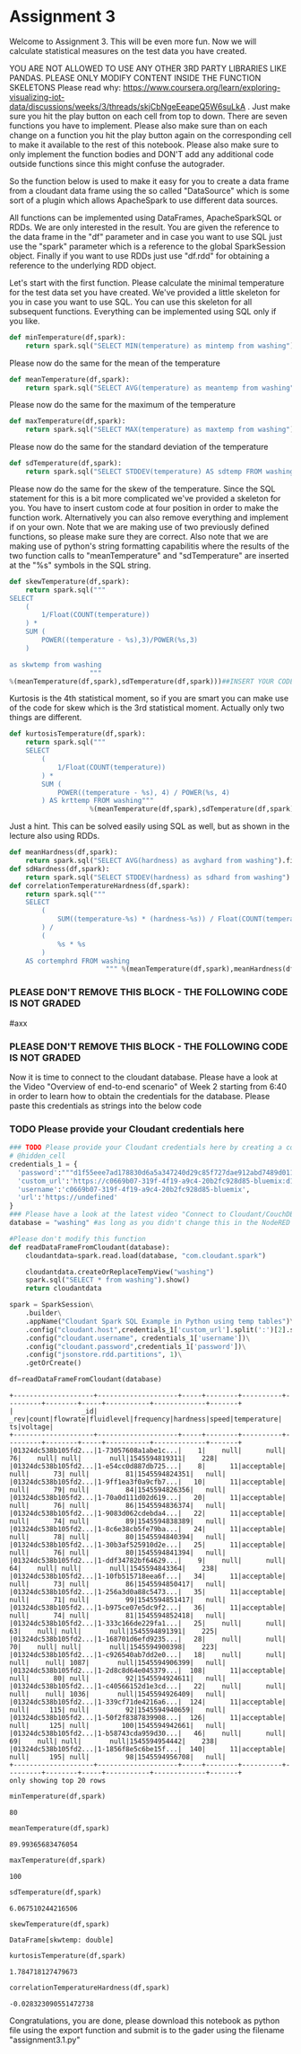 
# Assignment 3

Welcome to Assignment 3. This will be even more fun. Now we will calculate statistical measures on the test data you have created.

YOU ARE NOT ALLOWED TO USE ANY OTHER 3RD PARTY LIBRARIES LIKE PANDAS. PLEASE ONLY MODIFY CONTENT INSIDE THE FUNCTION SKELETONS
Please read why: https://www.coursera.org/learn/exploring-visualizing-iot-data/discussions/weeks/3/threads/skjCbNgeEeapeQ5W6suLkA
. Just make sure you hit the play button on each cell from top to down. There are seven functions you have to implement. Please also make sure than on each change on a function you hit the play button again on the corresponding cell to make it available to the rest of this notebook.
Please also make sure to only implement the function bodies and DON'T add any additional code outside functions since this might confuse the autograder.

So the function below is used to make it easy for you to create a data frame from a cloudant data frame using the so called "DataSource" which is some sort of a plugin which allows ApacheSpark to use different data sources.


All functions can be implemented using DataFrames, ApacheSparkSQL or RDDs. We are only interested in the result. You are given the reference to the data frame in the "df" parameter and in case you want to use SQL just use the "spark" parameter which is a reference to the global SparkSession object. Finally if you want to use RDDs just use "df.rdd" for obtaining a reference to the underlying RDD object. 

Let's start with the first function. Please calculate the minimal temperature for the test data set you have created. We've provided a little skeleton for you in case you want to use SQL. You can use this skeleton for all subsequent functions. Everything can be implemented using SQL only if you like.


```python
def minTemperature(df,spark):
    return spark.sql("SELECT MIN(temperature) as mintemp from washing").first().mintemp
```

Please now do the same for the mean of the temperature


```python
def meanTemperature(df,spark):
    return spark.sql("SELECT AVG(temperature) as meantemp from washing").first().meantemp
```

Please now do the same for the maximum of the temperature


```python
def maxTemperature(df,spark):
    return spark.sql("SELECT MAX(temperature) as maxtemp from washing").first().maxtemp
```

Please now do the same for the standard deviation of the temperature


```python
def sdTemperature(df,spark):
    return spark.sql("SELECT STDDEV(temperature) AS sdtemp FROM washing").first().sdtemp
```

Please now do the same for the skew of the temperature. Since the SQL statement for this is a bit more complicated we've provided a skeleton for you. You have to insert custom code at four position in order to make the function work. Alternatively you can also remove everything and implement if on your own. Note that we are making use of two previously defined functions, so please make sure they are correct. Also note that we are making use of python's string formatting capabilitis where the results of the two function calls to "meanTemperature" and "sdTemperature" are inserted at the "%s" symbols in the SQL string.


```python
def skewTemperature(df,spark):    
    return spark.sql("""
SELECT 
    (
        1/Float(COUNT(temperature))
    ) *
    SUM (
        POWER((temperature - %s),3)/POWER(%s,3)
    )

as skwtemp from washing
                    """ 
%(meanTemperature(df,spark),sdTemperature(df,spark)))##INSERT YOUR CODE HERE##
```

Kurtosis is the 4th statistical moment, so if you are smart you can make use of the code for skew which is the 3rd statistical moment. Actually only two things are different.


```python
def kurtosisTemperature(df,spark):     
    return spark.sql("""
    SELECT 
        (
            1/Float(COUNT(temperature))
        ) *
        SUM (
            POWER((temperature - %s), 4) / POWER(%s, 4)
        ) AS krttemp FROM washing"""
                    %(meanTemperature(df,spark),sdTemperature(df,spark))).first().krttemp
```

Just a hint. This can be solved easily using SQL as well, but as shown in the lecture also using RDDs.


```python
def meanHardness(df,spark):
    return spark.sql("SELECT AVG(hardness) as avghard from washing").first().avghard
def sdHardness(df,spark):
    return spark.sql("SELECT STDDEV(hardness) as sdhard from washing").first().sdhard
def correlationTemperatureHardness(df,spark):
    return spark.sql("""
    SELECT
        (
            SUM((temperature-%s) * (hardness-%s)) / Float(COUNT(temperature))
        ) /
        (
            %s * %s
        )
    AS cortemphrd FROM washing
                        """ %(meanTemperature(df,spark),meanHardness(df,spark),sdTemperature(df,spark),sdHardness(df,spark))).first().cortemphrd
```

### PLEASE DON'T REMOVE THIS BLOCK - THE FOLLOWING CODE IS NOT GRADED
#axx
### PLEASE DON'T REMOVE THIS BLOCK - THE FOLLOWING CODE IS NOT GRADED

Now it is time to connect to the cloudant database. Please have a look at the Video "Overview of end-to-end scenario" of Week 2 starting from 6:40 in order to learn how to obtain the credentials for the database. Please paste this credentials as strings into the below code

### TODO Please provide your Cloudant credentials here


```python
### TODO Please provide your Cloudant credentials here by creating a connection to Cloudant and insert the code
# @hidden_cell
credentials_1 = {
  'password':"""d1f55eee7ad178830d6a5a347240d29c85f727dae912abd7489d01165983e462""",
  'custom_url':'https://c0669b07-319f-4f19-a9c4-20b2fc928d85-bluemix:d1f55eee7ad178830d6a5a347240d29c85f727dae912abd7489d01165983e462@c0669b07-319f-4f19-a9c4-20b2fc928d85-bluemix.cloudantnosqldb.appdomain.cloud',
  'username':'c0669b07-319f-4f19-a9c4-20b2fc928d85-bluemix',
  'url':'https://undefined'
}
### Please have a look at the latest video "Connect to Cloudant/CouchDB from ApacheSpark in Watson Studio" on https://www.youtube.com/c/RomeoKienzler
database = "washing" #as long as you didn't change this in the NodeRED flow the database name stays the same
```


```python
#Please don't modify this function
def readDataFrameFromCloudant(database):
    cloudantdata=spark.read.load(database, "com.cloudant.spark")

    cloudantdata.createOrReplaceTempView("washing")
    spark.sql("SELECT * from washing").show()
    return cloudantdata
```


```python
spark = SparkSession\
    .builder\
    .appName("Cloudant Spark SQL Example in Python using temp tables")\
    .config("cloudant.host",credentials_1['custom_url'].split(':')[2].split('@')[1])\
    .config("cloudant.username", credentials_1['username'])\
    .config("cloudant.password",credentials_1['password'])\
    .config("jsonstore.rdd.partitions", 1)\
    .getOrCreate()

```


```python
df=readDataFrameFromCloudant(database)
```

    +--------------------+--------------------+-----+--------+----------+---------+--------+-----+-----------+-------------+-------+
    |                 _id|                _rev|count|flowrate|fluidlevel|frequency|hardness|speed|temperature|           ts|voltage|
    +--------------------+--------------------+-----+--------+----------+---------+--------+-----+-----------+-------------+-------+
    |01324dc538b105fd2...|1-73057608a1abe1c...|    1|    null|      null|       76|    null| null|       null|1545594819311|    228|
    |01324dc538b105fd2...|1-e54cc0d887db725...|    8|      11|acceptable|     null|      73| null|         81|1545594824351|   null|
    |01324dc538b105fd2...|1-9ff1ea3f0a9cfb7...|   10|      11|acceptable|     null|      79| null|         84|1545594826356|   null|
    |01324dc538b105fd2...|1-70a0d111d02d619...|   20|      11|acceptable|     null|      76| null|         86|1545594836374|   null|
    |01324dc538b105fd2...|1-9083d062cdebda4...|   22|      11|acceptable|     null|      74| null|         89|1545594838389|   null|
    |01324dc538b105fd2...|1-8c6e38cb5fe79ba...|   24|      11|acceptable|     null|      78| null|         80|1545594840394|   null|
    |01324dc538b105fd2...|1-30b3af525910d2e...|   25|      11|acceptable|     null|      76| null|         80|1545594841394|   null|
    |01324dc538b105fd2...|1-ddf34782bf64629...|    9|    null|      null|       64|    null| null|       null|1545594843364|    238|
    |01324dc538b105fd2...|1-10fb515718eea6f...|   34|      11|acceptable|     null|      73| null|         86|1545594850417|   null|
    |01324dc538b105fd2...|1-256a3d0a88c5473...|   35|      11|acceptable|     null|      71| null|         99|1545594851417|   null|
    |01324dc538b105fd2...|1-b975ce07e5dc9f2...|   36|      11|acceptable|     null|      74| null|         81|1545594852418|   null|
    |01324dc538b105fd2...|1-333c166de229fa1...|   25|    null|      null|       63|    null| null|       null|1545594891391|    225|
    |01324dc538b105fd2...|1-168701d6efd9235...|   28|    null|      null|       70|    null| null|       null|1545594900398|    223|
    |01324dc538b105fd2...|1-c926540ab7dd2e0...|   18|    null|      null|     null|    null| 1087|       null|1545594906399|   null|
    |01324dc538b105fd2...|1-2d8c8d64e045379...|  108|      11|acceptable|     null|      80| null|         92|1545594924611|   null|
    |01324dc538b105fd2...|1-c40566152d1e3cd...|   22|    null|      null|     null|    null| 1036|       null|1545594926409|   null|
    |01324dc538b105fd2...|1-339cf71de4216a6...|  124|      11|acceptable|     null|     115| null|         92|1545594940659|   null|
    |01324dc538b105fd2...|1-50f2f8387839908...|  126|      11|acceptable|     null|     125| null|        100|1545594942661|   null|
    |01324dc538b105fd2...|1-b58743cda959d30...|   46|    null|      null|       69|    null| null|       null|1545594954442|    238|
    |01324dc538b105fd2...|1-1856f8e5c6be15f...|  140|      11|acceptable|     null|     195| null|         98|1545594956708|   null|
    +--------------------+--------------------+-----+--------+----------+---------+--------+-----+-----------+-------------+-------+
    only showing top 20 rows
    



```python
minTemperature(df,spark)
```




    80




```python
meanTemperature(df,spark)
```




    89.99365683476054




```python
maxTemperature(df,spark)
```




    100




```python
sdTemperature(df,spark)
```




    6.067510244216506




```python
skewTemperature(df,spark)
```




    DataFrame[skwtemp: double]




```python
kurtosisTemperature(df,spark)
```




    1.784718127479673




```python
correlationTemperatureHardness(df,spark)
```




    -0.028323090551472738



Congratulations, you are done, please download this notebook as python file using the export function and submit is to the gader using the filename "assignment3.1.py"
